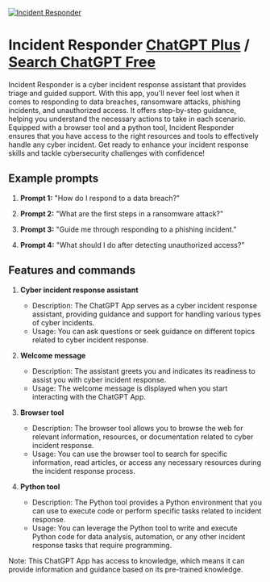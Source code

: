 
[![Incident Responder](https://files.oaiusercontent.com/file-CONIzOTbUShNgYwzedujY2H1?se=2123-10-18T01%3A15%3A56Z&sp=r&sv=2021-08-06&sr=b&rscc=max-age%3D31536000%2C%20immutable&rscd=attachment%3B%20filename%3Db4b0297e-a977-4e5b-aca6-880f0182ab72.png&sig=vDT%2BG5WSBgOiMnutKCvsP/oDl3PjG3zIN%2B2NSwVp9NU%3D)](https://chat.openai.com/g/g-fSaOaSIvu-incident-responder)

# Incident Responder [ChatGPT Plus](https://chat.openai.com/g/g-fSaOaSIvu-incident-responder) / [Search ChatGPT Free](https://gptcall.net/index.html#/?search=Incident%20Responder)

Incident Responder is a cyber incident response assistant that provides triage and guided support. With this app, you'll never feel lost when it comes to responding to data breaches, ransomware attacks, phishing incidents, and unauthorized access. It offers step-by-step guidance, helping you understand the necessary actions to take in each scenario. Equipped with a browser tool and a python tool, Incident Responder ensures that you have access to the right resources and tools to effectively handle any cyber incident. Get ready to enhance your incident response skills and tackle cybersecurity challenges with confidence!

## Example prompts

1. **Prompt 1:** "How do I respond to a data breach?"

2. **Prompt 2:** "What are the first steps in a ransomware attack?"

3. **Prompt 3:** "Guide me through responding to a phishing incident."

4. **Prompt 4:** "What should I do after detecting unauthorized access?"

## Features and commands

1. **Cyber incident response assistant**
    - Description: The ChatGPT App serves as a cyber incident response assistant, providing guidance and support for handling various types of cyber incidents.
    - Usage: You can ask questions or seek guidance on different topics related to cyber incident response.

2. **Welcome message**
    - Description: The assistant greets you and indicates its readiness to assist you with cyber incident response.
    - Usage: The welcome message is displayed when you start interacting with the ChatGPT App.

3. **Browser tool**
    - Description: The browser tool allows you to browse the web for relevant information, resources, or documentation related to cyber incident response.
    - Usage: You can use the browser tool to search for specific information, read articles, or access any necessary resources during the incident response process.

4. **Python tool**
    - Description: The Python tool provides a Python environment that you can use to execute code or perform specific tasks related to incident response.
    - Usage: You can leverage the Python tool to write and execute Python code for data analysis, automation, or any other incident response tasks that require programming.

Note: This ChatGPT App has access to knowledge, which means it can provide information and guidance based on its pre-trained knowledge.


